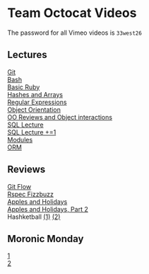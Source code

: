 # Team Octocat Videos

The password for all Vimeo videos is `33west26`  
## Lectures  
[Git](https://vimeo.com/123690644)  
[Bash](https://vimeo.com/123753701)  
[Basic Ruby](https://vimeo.com/123873420)  
[Hashes and Arrays](https://vimeo.com/123908163)  
[Regular Expressions](https://vimeo.com/124244110)  
[Object Orientation](https://vimeo.com/124327282)  
[OO Reviews and Object interactions](https://vimeo.com/124662007)  
[SQL Lecture](https://vimeo.com/124876115)  
[SQL Lecture +=1](https://vimeo.com/124987007)  
[Modules](https://vimeo.com/124989911)  
[ORM](https://vimeo.com/125104614)  

## Reviews
[Git Flow](https://vimeo.com/123780757)   
[Rspec Fizzbuzz](http://flatiron-videos.s3.amazonaws.com/web-0415/rspec-fizzbuzz-review.mp4)   
[Apples and Holidays](http://flatiron-videos.s3.amazonaws.com/web-0415/apples_and_holidays_review.mp4)   
[Apples and Holidays, Part 2](http://flatiron-videos.s3.amazonaws.com/web-0415/hashes_review.mp4)   
Hashketball [(1)](http://flatiron-videos.s3.amazonaws.com/web-0415/hashketball-1-review.mp4) [(2)](http://flatiron-videos.s3.amazonaws.com/web-0415/hashketball-2-review.mp4)

## Moronic Monday
[1](https://vimeo.com/124216128)  
[2](https://vimeo.com/124839528)  
